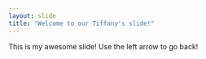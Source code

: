 ```yaml
---
layout: slide
title: "Welcome to our Tiffany's slide!"
---
```

This is my awesome slide!
Use the left arrow to go back!


